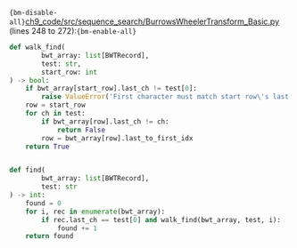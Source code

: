 `{bm-disable-all}`[ch9_code/src/sequence_search/BurrowsWheelerTransform_Basic.py](ch9_code/src/sequence_search/BurrowsWheelerTransform_Basic.py) (lines 248 to 272):`{bm-enable-all}`

```python
def walk_find(
        bwt_array: list[BWTRecord],
        test: str,
        start_row: int
) -> bool:
    if bwt_array[start_row].last_ch != test[0]:
        raise ValueError('First character must match start row\'s last column value')
    row = start_row
    for ch in test:
        if bwt_array[row].last_ch != ch:
            return False
        row = bwt_array[row].last_to_first_idx
    return True


def find(
        bwt_array: list[BWTRecord],
        test: str
) -> int:
    found = 0
    for i, rec in enumerate(bwt_array):
        if rec.last_ch == test[0] and walk_find(bwt_array, test, i):
            found += 1
    return found
```